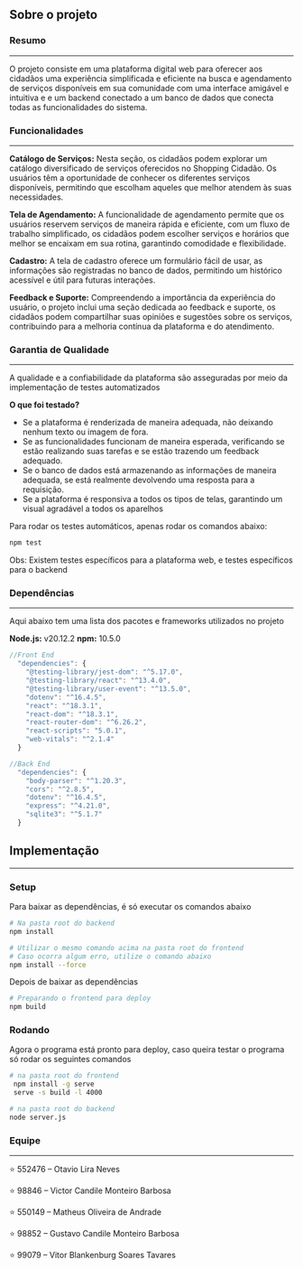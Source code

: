 ## Sobre o projeto

### Resumo
____

O projeto consiste em uma plataforma digital web para oferecer aos cidadãos uma experiência simplificada e eficiente na busca e agendamento de serviços disponíveis em sua comunidade com uma interface amigável e intuitiva e e um backend conectado a um banco de dados que conecta todas as funcionalidades do sistema.

### Funcionalidades
----

**Catálogo de Serviços:** Nesta seção, os cidadãos podem explorar um catálogo diversificado de serviços oferecidos no Shopping Cidadão. Os usuários têm a oportunidade de conhecer os diferentes serviços disponíveis, permitindo que escolham aqueles que melhor atendem às suas necessidades.

**Tela de Agendamento:** A funcionalidade de agendamento permite que os usuários reservem serviços de maneira rápida e eficiente, com um fluxo de trabalho simplificado, os cidadãos podem escolher serviços e horários que melhor se encaixam em sua rotina, garantindo comodidade e flexibilidade.

**Cadastro:** A tela de cadastro oferece um formulário fácil de usar, as informações são registradas no banco de dados, permitindo um histórico acessível e útil para futuras interações.

**Feedback e Suporte:** Compreendendo a importância da experiência do usuário, o projeto inclui uma seção dedicada ao feedback e suporte, os cidadãos podem compartilhar suas opiniões e sugestões sobre os serviços, contribuindo para a melhoria contínua da plataforma e do atendimento.

### Garantia de Qualidade
----

A qualidade e a confiabilidade da plataforma são asseguradas por meio da implementação de testes automatizados

**O que foi testado?**
- Se a plataforma é renderizada de maneira adequada, não deixando nenhum texto ou imagem de fora.
- Se as funcionalidades funcionam de maneira esperada, verificando se estão realizando suas tarefas e se estão trazendo um feedback adequado.
- Se o banco de dados está armazenando as informações de maneira adequada, se está realmente devolvendo uma resposta para a requisição.
- Se a plataforma é responsiva a todos os tipos de telas, garantindo um visual agradável a todos os aparelhos

Para rodar os testes automáticos, apenas rodar os comandos abaixo:

```bash
npm test
```

Obs: Existem testes específicos para a plataforma web, e testes específicos para o backend
### Dependências
---
 
Aqui abaixo tem uma lista dos pacotes e frameworks utilizados no projeto

**Node.js:** v20.12.2
**npm:** 10.5.0

```javascript
//Front End
  "dependencies": {
    "@testing-library/jest-dom": "^5.17.0",
    "@testing-library/react": "^13.4.0",
    "@testing-library/user-event": "^13.5.0",
    "dotenv": "^16.4.5",
    "react": "^18.3.1",
    "react-dom": "^18.3.1",
    "react-router-dom": "^6.26.2",
    "react-scripts": "5.0.1",
    "web-vitals": "^2.1.4"
  }
```

```javascript
//Back End
  "dependencies": {
    "body-parser": "^1.20.3",
    "cors": "^2.8.5",
    "dotenv": "^16.4.5",
    "express": "^4.21.0",
    "sqlite3": "^5.1.7"
  }
```

## Implementação
----
### Setup

Para baixar as dependências, é só executar os comandos abaixo 

```bash
# Na pasta root do backend
npm install

# Utilizar o mesmo comando acima na pasta root do frontend
# Caso ocorra algum erro, utilize o comando abaixo
npm install --force
```

Depois de baixar as dependências

```bash
# Preparando o frontend para deploy
npm build
```
### Rodando

Agora o programa está pronto para deploy, caso queira testar o programa só rodar os seguintes comandos

```bash
# na pasta root do frontend
 npm install -g serve
 serve -s build -l 4000

# na pasta root do backend
node server.js
```

### Equipe
----

⭐ 552476 – Otavio Lira Neves

⭐ 98846 – Victor Candile Monteiro Barbosa

⭐ 550149 – Matheus Oliveira de Andrade

⭐ 98852 – Gustavo Candile Monteiro Barbosa

⭐ 99079 – Vitor Blankenburg Soares Tavares

